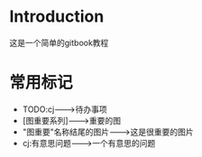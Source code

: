 # Introduction

这是一个简单的gitbook教程

# 常用标记
* TODO:cj--->待办事项
* [图重要系列]--->重要的图
* "图重要"名称结尾的图片--->这是很重要的图片
* cj:有意思问题--->一个有意思的问题